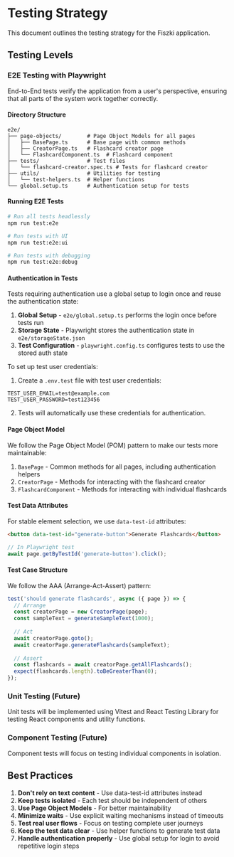 # Testing Strategy

This document outlines the testing strategy for the Fiszki application.

## Testing Levels

### E2E Testing with Playwright

End-to-End tests verify the application from a user's perspective, ensuring that all parts of the system work together correctly.

#### Directory Structure

```
e2e/
├── page-objects/        # Page Object Models for all pages
│   ├── BasePage.ts      # Base page with common methods
│   ├── CreatorPage.ts   # Flashcard creator page
│   └── FlashcardComponent.ts  # Flashcard component 
├── tests/               # Test files
│   └── flashcard-creator.spec.ts # Tests for flashcard creator
├── utils/               # Utilities for testing
│   └── test-helpers.ts  # Helper functions
└── global.setup.ts      # Authentication setup for tests
```

#### Running E2E Tests

```bash
# Run all tests headlessly
npm run test:e2e

# Run tests with UI
npm run test:e2e:ui

# Run tests with debugging
npm run test:e2e:debug
```

#### Authentication in Tests

Tests requiring authentication use a global setup to login once and reuse the authentication state:

1. **Global Setup** - `e2e/global.setup.ts` performs the login once before tests run
2. **Storage State** - Playwright stores the authentication state in `e2e/storageState.json`
3. **Test Configuration** - `playwright.config.ts` configures tests to use the stored auth state

To set up test user credentials:

1. Create a `.env.test` file with test user credentials:
```
TEST_USER_EMAIL=test@example.com
TEST_USER_PASSWORD=test123456
```

2. Tests will automatically use these credentials for authentication.

#### Page Object Model

We follow the Page Object Model (POM) pattern to make our tests more maintainable:

1. `BasePage` - Common methods for all pages, including authentication helpers
2. `CreatorPage` - Methods for interacting with the flashcard creator
3. `FlashcardComponent` - Methods for interacting with individual flashcards

#### Test Data Attributes

For stable element selection, we use `data-test-id` attributes:

```html
<button data-test-id="generate-button">Generate Flashcards</button>
```

```typescript
// In Playwright test
await page.getByTestId('generate-button').click();
```

#### Test Case Structure

We follow the AAA (Arrange-Act-Assert) pattern:

```typescript
test('should generate flashcards', async ({ page }) => {
  // Arrange
  const creatorPage = new CreatorPage(page);
  const sampleText = generateSampleText(1000);
  
  // Act
  await creatorPage.goto();
  await creatorPage.generateFlashcards(sampleText);
  
  // Assert
  const flashcards = await creatorPage.getAllFlashcards();
  expect(flashcards.length).toBeGreaterThan(0);
});
```

### Unit Testing (Future)

Unit tests will be implemented using Vitest and React Testing Library for testing React components and utility functions.

### Component Testing (Future)

Component tests will focus on testing individual components in isolation.

## Best Practices

1. **Don't rely on text content** - Use data-test-id attributes instead
2. **Keep tests isolated** - Each test should be independent of others
3. **Use Page Object Models** - For better maintainability
4. **Minimize waits** - Use explicit waiting mechanisms instead of timeouts
5. **Test real user flows** - Focus on testing complete user journeys
6. **Keep the test data clear** - Use helper functions to generate test data
7. **Handle authentication properly** - Use global setup for login to avoid repetitive login steps 